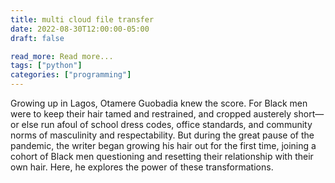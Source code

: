 ```yaml
---
title: multi cloud file transfer
date: 2022-08-30T12:00:00-05:00
draft: false

read_more: Read more...
tags: ["python"]
categories: ["programming"]
---
```


Growing up in Lagos, Otamere Guobadia knew the score. For Black men were to
keep their hair tamed and restrained, and cropped austerely short—or else run
afoul of school dress codes, office standards, and community norms of
masculinity and respectability. But during the great pause of the pandemic, the
writer began growing his hair out for the first time, joining a cohort of Black
men questioning and resetting their relationship with their own hair. Here, he
explores the power of these transformations.
